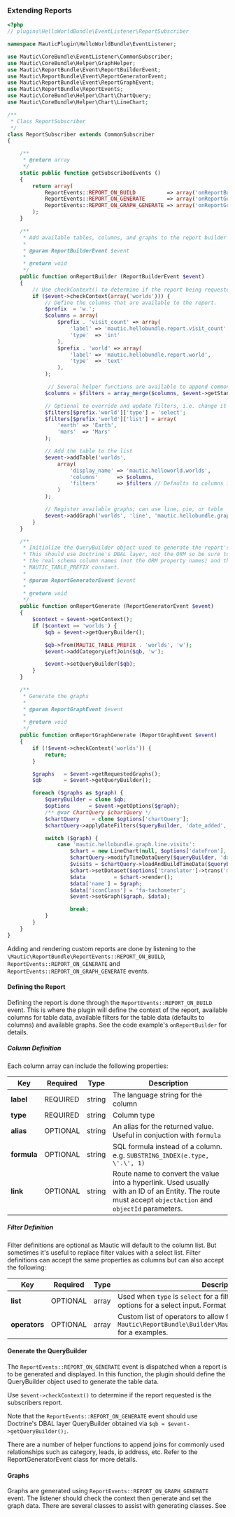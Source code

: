 ### Extending Reports

```php
<?php
// plugins\HelloWorldBundle\EventListener\ReportSubscriber

namespace MauticPlugin\HelloWorldBundle\EventListener;

use Mautic\CoreBundle\EventListener\CommonSubscriber;
use Mautic\CoreBundle\Helper\GraphHelper;
use Mautic\ReportBundle\Event\ReportBuilderEvent;
use Mautic\ReportBundle\Event\ReportGeneratorEvent;
use Mautic\ReportBundle\Event\ReportGraphEvent;
use Mautic\ReportBundle\ReportEvents;
use Mautic\CoreBundle\Helper\Chart\ChartQuery;
use Mautic\CoreBundle\Helper\Chart\LineChart;

/**
 * Class ReportSubscriber
 */
class ReportSubscriber extends CommonSubscriber
{

    /**
     * @return array
     */
    static public function getSubscribedEvents ()
    {
        return array(
            ReportEvents::REPORT_ON_BUILD          => array('onReportBuilder', 0),
            ReportEvents::REPORT_ON_GENERATE       => array('onReportGenerate', 0),
            ReportEvents::REPORT_ON_GRAPH_GENERATE => array('onReportGraphGenerate', 0)
        );
    }

    /**
     * Add available tables, columns, and graphs to the report builder lookup
     *
     * @param ReportBuilderEvent $event
     *
     * @return void
     */
    public function onReportBuilder (ReportBuilderEvent $event)
    {
        // Use checkContext() to determine if the report being requested is this report
        if ($event->checkContext(array('worlds'))) {
            // Define the columns that are available to the report.
            $prefix  = 'w.';
            $columns = array(
                $prefix . 'visit_count' => array(
                    'label' => 'mautic.hellobundle.report.visit_count',
                    'type'  => 'int'
                ),
                $prefix . 'world' => array(
                    'label' => 'mautic.hellobundle.report.world',
                    'type'  => 'text'
                ),
            );

             // Several helper functions are available to append common columns such as categories, publish state fields, lead, etc.  Refer to the ReportBuilderEvent class for more details.
            $columns = $filters = array_merge($columns, $event->getStandardColumns($prefix), $event->getCategoryColumns());

            // Optional to override and update filters, i.e. change it to a select list for the UI
            $filters[$prefix.'world']['type'] = 'select';
            $filters[$prefix.'world']['list'] = array(
                'earth' => 'Earth',
                'mars'  => 'Mars'
            );

            // Add the table to the list
            $event->addTable('worlds',
                array(
                    'display_name' => 'mautic.helloworld.worlds',
                    'columns'      => $columns,
                    'filters'      => $filters // Defaults to columns if not set
                )
            );

            // Register available graphs; can use line, pie, or table
            $event->addGraph('worlds', 'line', 'mautic.hellobundle.graph.line.visits');
        }
    }

    /**
     * Initialize the QueryBuilder object used to generate the report's data.
     * This should use Doctrine's DBAL layer, not the ORM so be sure to use
     * the real schema column names (not the ORM property names) and the
     * MAUTIC_TABLE_PREFIX constant.
     *
     * @param ReportGeneratorEvent $event
     *
     * @return void
     */
    public function onReportGenerate (ReportGeneratorEvent $event)
    {
        $context = $event->getContext();
        if ($context == 'worlds') {
            $qb = $event->getQueryBuilder();

            $qb->from(MAUTIC_TABLE_PREFIX . 'worlds', 'w');
            $event->addCategoryLeftJoin($qb, 'w');

            $event->setQueryBuilder($qb);
        }
    }

    /**
     * Generate the graphs
     *
     * @param ReportGraphEvent $event
     *
     * @return void
     */
    public function onReportGraphGenerate (ReportGraphEvent $event)
    {
        if (!$event->checkContext('worlds')) {
            return;
        }

        $graphs   = $event->getRequestedGraphs();
        $qb       = $event->getQueryBuilder();

        foreach ($graphs as $graph) {
            $queryBuilder = clone $qb;
            $options      = $event->getOptions($graph);
            /** @var ChartQuery $chartQuery */
            $chartQuery    = clone $options['chartQuery'];
            $chartQuery->applyDateFilters($queryBuilder, 'date_added', 'v');

            switch ($graph) {
                case 'mautic.hellobundle.graph.line.visits':
                    $chart = new LineChart(null, $options['dateFrom'], $options['dateTo']);
                    $chartQuery->modifyTimeDataQuery($queryBuilder, 'date_added', 'v');
                    $visits = $chartQuery->loadAndBuildTimeData($queryBuilder);
                    $chart->setDataset($options['translator']->trans('mautic.hellobundle.graph.line.visits'), $visits);
                    $data         = $chart->render();
                    $data['name'] = $graph;
                    $data['iconClass'] = 'fa-tachometer';
                    $event->setGraph($graph, $data);

                    break;
            }
        }
    }
}
```

Adding and rendering custom reports are done by listening to the `\Mautic\ReportBundle\ReportEvents::REPORT_ON_BUILD`, `ReportEvents::REPORT_ON_GENERATE` and `ReportEvents::REPORT_ON_GRAPH_GENERATE` events.

#### Defining the Report

Defining the report is done through the `ReportEvents::REPORT_ON_BUILD` event. This is where the plugin will define the context of the report, available columns for table data, available filters for the table data (defaults to columns) and available graphs. See the code example's `onReportBuilder` for details.

##### Column Definition

Each column array can include the following properties:

Key|Required|Type|Description
---|--------|----|-----------
**label**|REQUIRED|string|The language string for the column
**type**|REQUIRED|string|Column type
**alias**|OPTIONAL|string|An alias for the returned value. Useful in conjuction with `formula`
**formula**|OPTIONAL|string|SQL formula instead of a column. e.g. `SUBSTRING_INDEX(e.type, \'.\', 1)`
**link**|OPTIONAL|string|Route name to convert the value into a hyperlink. Used usually with an ID of an Entity. The route must accept `objectAction` and `objectId` parameters.

##### Filter Definition

Filter definitions are optional as Mautic will default to the column list. But sometimes it's useful to replace filter values with a select list. Filter definitions can accept the same properties as columns but can also accept the following:

Key|Required|Type|Description
---|--------|----|-----------
**list**|OPTIONAL|array|Used when `type` is `select` for a filter. Provides the dropdown options for a select input. Format should be `value => label`
**operators**|OPTIONAL|array|Custom list of operators to allow for this filter. See `Mautic\ReportBundle\Builder\MauticReportBuilder::OPERATORS` for a examples.

#### Generate the QueryBuilder

The `ReportEvents::REPORT_ON_GENERATE` event is dispatched when a report is to be generated and displayed. In this function, the plugin should define the QueryBuilder object used to generate the table data. 

Use `$event->checkContext()` to determine if the report requested is the subscribers report.

<aside class="notice">
Note that the <code>ReportEvents::REPORT_ON_GENERATE</code> event should use Doctrine's DBAL layer QueryBuilder obtained via <code>$qb = $event->getQueryBuilder();</code>.
</aside>

There are a number of helper functions to append joins for commonly used relationships such as category, leads, ip address, etc.  Refer to the ReportGeneratorEvent class for more details.
   
#### Graphs

Graphs are generated using `ReportEvents::REPORT_ON_GRAPH_GENERATE` event. The listener should check the context then generate and set the graph data. There are several classes to assist with generating classes. See 